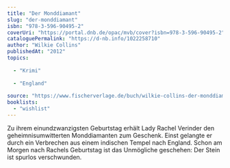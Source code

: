 ```yaml
---
title: "Der Monddiamant"
slug: "der-monddiamant"
isbn: "978-3-596-90495-2"
coverUri: "https://portal.dnb.de/opac/mvb/cover?isbn=978-3-596-90495-2"
cataloguePermalink: "https://d-nb.info/1022258710"
author: "Wilkie Collins"
publishedAt: "2012"
topics:
  
  - "Krimi"
    
  - "England"
    
source: "https://www.fischerverlage.de/buch/wilkie-collins-der-monddiamant-9783596904952"
booklists: 
  - "wishlist"
---
```

Zu ihrem einundzwanzigsten Geburtstag erhält Lady Rachel Verinder den 
geheimnisumwitterten Monddiamanten zum Geschenk. Einst gelangte er durch ein 
Verbrechen aus einem indischen Tempel nach England. Schon am Morgen nach 
Rachels Geburtstag ist das Unmögliche geschehen: Der Stein ist spurlos 
verschwunden.